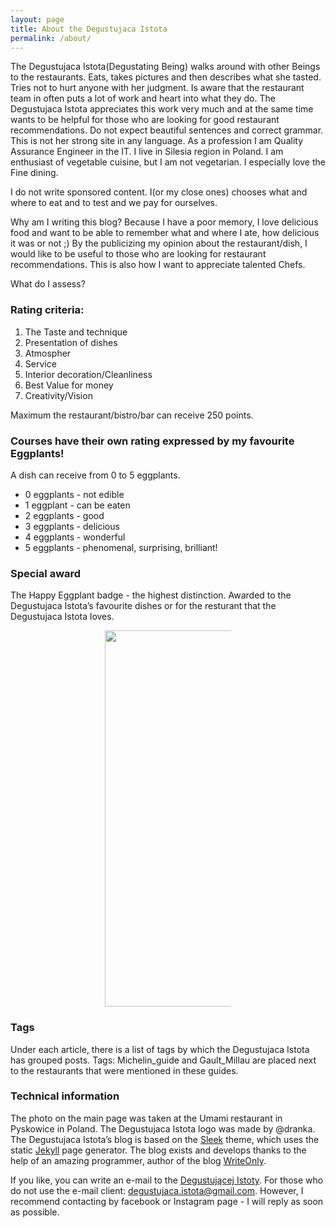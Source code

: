 ```yaml
---
layout: page
title: About the Degustujaca Istota
permalink: /about/
---
```

The Degustujaca Istota(Degustating Being) walks around with other Beings to the restaurants.
Eats, takes pictures and then describes what she tasted.
Tries not to hurt anyone with her judgment.
Is aware that the restaurant team in often puts a lot of work and heart into what they do.
The Degustujaca Istota appreciates this work very much
and at the same time wants to be helpful for those who are looking for good restaurant recommendations.
Do not expect beautiful sentences and correct grammar. This is not her strong site in any language.
 As a profession I am Quality Assurance Engineer in the IT. I live in Silesia region in Poland.
 I am enthusiast of vegetable cuisine, but I am not vegetarian. I especially love the Fine dining.

I do not write sponsored content. I(or my close ones) chooses what and where to eat and to test and we pay for ourselves.

Why am I writing this blog? Because I have a poor memory, I love delicious food and want to be able to remember what and
where I ate, how delicious it was or not ;) By the publicizing my opinion about the restaurant/dish,
I would like to be useful to those who are looking for restaurant recommendations.
This is also how I want to appreciate talented Chefs.

What do I assess?

### Rating criteria:
1. The Taste and technique
2. Presentation of dishes
3. Atmospher
4. Service
5. Interior decoration/Cleanliness
6. Best Value for money
7. Creativity/Vision

Maximum the restaurant/bistro/bar can receive 250 points.

<a name="baklazan"></a>
### Courses have their own rating expressed by my favourite Eggplants!
A dish can receive from 0 to 5 eggplants.
* 0 eggplants - not edible
* 1 eggplant - can be eaten
* 2 eggplants - good
* 3 eggplants - delicious
* 4 eggplants - wonderful
* 5 eggplants - phenomenal, surprising, brilliant!


### Special award
The Happy Eggplant badge - the highest distinction.
Awarded to the Degustujaca Istota’s favourite dishes or for the resturant that the Degustujaca Istota loves.


<center><div style="width:40%"><img src="{{site.url}}/assets/img/posts/odznaka_new.gif" alt="DegustującaIstota" height="602" width="auto" />
</div></center>

### Tags
Under each article, there is a list of tags by which the Degustujaca Istota has grouped posts.
 Tags: Michelin_guide and Gault_Millau are placed next to the restaurants that were mentioned in these guides.

### Technical information
The photo on the main page was taken at the Umami restaurant in Pyskowice in Poland.
The Degustujaca Istota logo was made by @dranka. The Degustujaca Istota’s blog is based on the [Sleek] theme,
which uses the static [Jekyll] page generator.
The blog exists and develops thanks to the help of an amazing programmer, author of the blog [WriteOnly].

If you like, you can write an e-mail to the  [Degustującej Istoty](mailto:{{site.email}}).
For those who do not use the e-mail client: degustujaca.istota@gmail.com.
 However, I recommend contacting by facebook or Instagram page - I will reply as soon as possible.

[Sleek]:https://janczizikow.github.io/sleek
[Jekyll]: https://jekyllrb.com
[WriteOnly]: https://www.writeonly.pl
